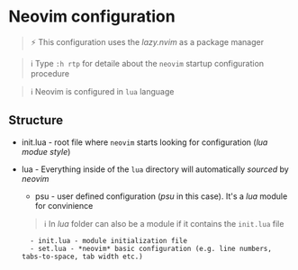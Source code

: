 # Neovim configuration

> ⚡ This configuration uses the *lazy.nvim* as a package manager

> ℹ️  Type `:h rtp` for detaile about the `neovim` startup configuration procedure

> ℹ️  Neovim is configured in `lua` language

## Structure

- init.lua - root file where `neovim` starts looking for configuration (*lua modue style*)
- lua - Everything inside of the `lua` directory will automatically *sourced* by *neovim* 
    - psu - user defined configuration (*psu* in this case). It's a *lua* module for convinience

    > ℹ️  In *lua* folder can also be a module if it contains the `init.lua` file

        - init.lua - module initialization file
        - set.lua - *neovim* basic configuration (e.g. line numbers, tabs-to-space, tab width etc.)

